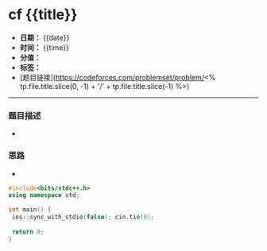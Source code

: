 # cf {{title}}

- **日期：** {{date}}  
- **时间：** {{time}}
- **分值：**
- **标签：**
- [题目链接](https://codeforces.com/problemset/problem/<% tp.file.title.slice(0, -1) + '/' + tp.file.title.slice(-1) %>)

---

### 题目描述

- 



### 思路

- 





```cpp
#include<bits/stdc++.h>
using namespace std;

int main() {
 ios::sync_with_stdio(false); cin.tie(0);
 
 return 0;
}
```

